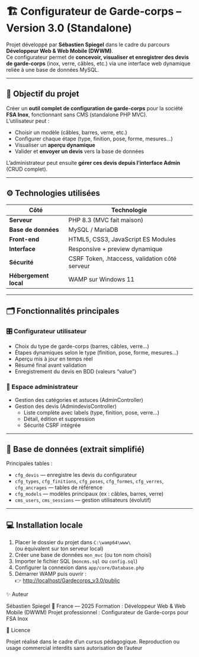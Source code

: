 # 🏗️ Configurateur de Garde-corps – Version 3.0 (Standalone)

Projet développé par **Sébastien Spiegel** dans le cadre du parcours **Développeur Web & Web Mobile (DWWM)**.  
Ce configurateur permet de **concevoir, visualiser et enregistrer des devis de garde-corps** (inox, verre, câbles, etc.) via une interface web dynamique reliée à une base de données MySQL.

---

## 🚀 Objectif du projet

Créer un **outil complet de configuration de garde-corps** pour la société **FSA Inox**, fonctionnant sans CMS (standalone PHP MVC).  
L’utilisateur peut :
- Choisir un modèle (câbles, barres, verre, etc.)
- Configurer chaque étape (type, finition, pose, forme, mesures…)
- Visualiser un **aperçu dynamique**
- Valider et **envoyer un devis** vers la base de données

L’administrateur peut ensuite **gérer ces devis depuis l’interface Admin** (CRUD complet).

---

## ⚙️ Technologies utilisées

| Côté | Technologie |
|------|--------------|
| **Serveur** | PHP 8.3 (MVC fait maison) |
| **Base de données** | MySQL / MariaDB |
| **Front-end** | HTML5, CSS3, JavaScript ES Modules |
| **Interface** | Responsive + preview dynamique |
| **Sécurité** | CSRF Token, .htaccess, validation côté serveur |
| **Hébergement local** | WAMP sur Windows 11 |

---

## 🗂️ Fonctionnalités principales

### 🎛️ Configurateur utilisateur
- Choix du type de garde-corps (barres, câbles, verre…)
- Étapes dynamiques selon le type (finition, pose, forme, mesures…)
- Aperçu mis à jour en temps réel
- Résumé final avant validation
- Enregistrement du devis en BDD (valeurs “value”)

### 🔑 Espace administrateur
- Gestion des catégories et astuces (AdminController)
- Gestion des devis (AdmindevisController)
  - Liste complète avec labels (type, finition, pose, verre…)
  - Détail, édition et suppression
  - Sécurité CSRF intégrée

---

## 🧠 Base de données (extrait simplifié)

Principales tables :
- `cfg_devis` — enregistre les devis du configurateur  
- `cfg_types`, `cfg_finitions`, `cfg_poses`, `cfg_formes`, `cfg_verres`, `cfg_ancrages` — tables de référence  
- `cfg_models` — modèles principaux (ex : câbles, barres, verre)  
- `cms_users`, `cms_sessions` — gestion utilisateurs (évolutif)

---

## 💻 Installation locale

1. Placer le dossier du projet dans `C:\wamp64\www\`  
   (ou équivalent sur ton serveur local)
2. Créer une base de données `mon_mvc` (ou ton nom choisi)
3. Importer le fichier SQL (`moncms.sql` ou `config.sql`)
4. Configurer la connexion dans `app/core/Database.php`
5. Démarrer WAMP puis ouvrir :  
   👉 [http://localhost/Gardecorps_v3.0/public](http://localhost/Gardecorps_v3.0/public)


✨ Auteur

Sébastien Spiegel
📍 France — 2025
Formation : Développeur Web & Web Mobile (DWWM)
Projet professionnel : Configurateur de Garde-corps pour FSA Inox

🧱 Licence

Projet réalisé dans le cadre d’un cursus pédagogique.
Reproduction ou usage commercial interdits sans autorisation de l’auteur
